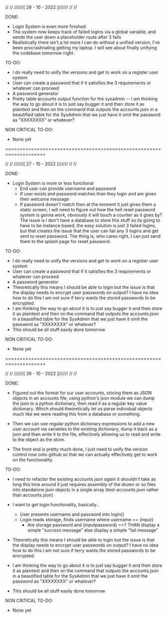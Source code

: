   //                          //
 //////[ 28 - 10 - 2022 ]//////
//                          //

DONE:

- Login System is even more finished
- The system now keeps track of failed logins via a global variable, and sends the user down a placeholder route after 3 fails
- Realistically there isn't a lot more I can do without a unified version, I've been procrastinating getting my laptop. I will see about finally unifying the codebase tomorrow night.

TO-DO:

- I do really need to unify the versions and get to work on a register user system
- User can create a password that if it satisfies the 3 requirements or whatever can proceed
- A password generator
- Pretty table accounts output function for the sysadmin -- I am thinking the way to go about it is to just say bugger it and then store it as plaintext and then on the command that outputs the accounts.json in a beautified table for the SysAdmin that we just have it omit the password as "XXXXXXXX" or whatever?

NON CRITICAL TO-DO: 

- None yet

====================================================================

  //                          //
 //////[ 27 - 10 - 2022 ]//////
//                          //

DONE:

- Login System is more or less functional
    - End user can provide username and password
    - If user exists and password matches then they login and are given their welcome message
    - If password doesn't match then at the moment it just gives them a static screen, I will need to figure out how the hell reset password system is gonna work, obviously it will touch a counter as it goes by? The issue is I don't have a database to store this stuff so its going to have to be instance based, the easy solution is just 3 failed logins, but that creates the issue that the user can fail any 3 logins and get sent to reset password. The thing is, who cares right, I can just send them to the splash page for reset password.

TO-DO:

- I do really need to unify the versions and get to work on a register user system
- User can create a password that if it satisfies the 3 requirements or whatever can proceed
- A password generator
- Theoretically this means I should be able to login but the issue is that the display needs to encrypt user passwords on output? I have no idea how to do this I am not sure if terry wants the stored passwords to be encrypted.
- I am thinking the way to go about it is to just say bugger it and then store it as plaintext and then on the command that outputs the accounts.json in a beautified table for the SysAdmin that we just have it omit the password as "XXXXXXXX" or whatever?
- This should be all stuff easily done tomorrow

NON CRITICAL TO-DO: 

- None yet

====================================================================

  //                          //
 //////[ 26 - 10 - 2022 ]//////
//                          //

DONE:

- Figured out the format for our user accounts, storing them as JSON objects in an accounts file, using python's json module we can dump the json to a python dictionary, then read it as a regular key value dictionary. Which should theoretically let us parse individual objects much like we were reading this from a database or something.

- Then we can use regular python dictionary expressions to add a new user account via variables to the existing dictionary, dump it back as a json and then write it to the file, effectively allowing us to read and write to the object as the store.

- The front end is pretty much done, I just need to unify the version control now onto github so that we can actually effectively get to work on the functionality.

TO-DO:

- I need to refactor the existing accounts json *again* it shouldn't take as long this time around it just requires assembly of the dozen or so files into standalone json objects in a single array (test-accounts.json rather than accounts.json)

- I want to get login functionality, basically...
    - User presents username and password into login()
    - Login reads storage, finds username where username == {input}
        - Are storage password and {inputpassword} ==? THAN display a simple "success message" else display a simple "fail message"
- Theoretically this means I should be able to login but the issue is that the display needs to encrypt user passwords on output? I have no idea how to do this I am not sure if terry wants the stored passwords to be encrypted.
- I am thinking the way to go about it is to just say bugger it and then store it as plaintext and then on the command that outputs the accounts.json in a beautified table for the SysAdmin that we just have it omit the password as "XXXXXXXX" or whatever?
- This should be all stuff easily done tomorrow

NON CRITICAL TO-DO: 

- None yet


